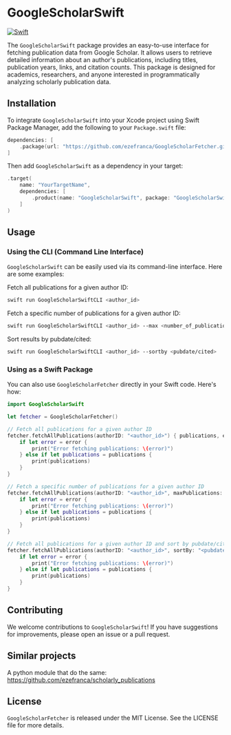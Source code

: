 
# GoogleScholarSwift 

[![Swift](https://github.com/ezefranca/GoogleScholarSwift/actions/workflows/swift.yml/badge.svg)](https://github.com/ezefranca/GoogleScholarSwift/actions/workflows/swift.yml)

The `GoogleScholarSwift` package provides an easy-to-use interface for fetching publication data from Google Scholar. It allows users to retrieve detailed information about an author's publications, including titles, publication years, links, and citation counts. This package is designed for academics, researchers, and anyone interested in programmatically analyzing scholarly publication data.

## Installation

To integrate `GoogleScholarSwift` into your Xcode project using Swift Package Manager, add the following to your `Package.swift` file:

```swift
dependencies: [
    .package(url: "https://github.com/ezefranca/GoogleScholarFetcher.git", from: "1.0.0")
]
```

Then add `GoogleScholarSwift` as a dependency in your target:

```swift
.target(
    name: "YourTargetName",
    dependencies: [
        .product(name: "GoogleScholarSwift", package: "GoogleScholarSwift")
    ]
)
```

## Usage

### Using the CLI (Command Line Interface)

`GoogleScholarSwift` can be easily used via its command-line interface. Here are some examples:

Fetch all publications for a given author ID:
```bash
swift run GoogleScholarSwiftCLI <author_id>
```

Fetch a specific number of publications for a given author ID:
```bash
swift run GoogleScholarSwiftCLI <author_id> --max <number_of_publications>
```

Sort results by pubdate/cited:
```bash
swift run GoogleScholarSwiftCLI <author_id> --sortby <pubdate/cited>
```

### Using as a Swift Package

You can also use `GoogleScholarFetcher` directly in your Swift code. Here's how:

```swift
import GoogleScholarSwift

let fetcher = GoogleScholarFetcher()

// Fetch all publications for a given author ID
fetcher.fetchAllPublications(authorID: "<author_id>") { publications, error in
    if let error = error {
        print("Error fetching publications: \(error)")
    } else if let publications = publications {
        print(publications)
    }
}

// Fetch a specific number of publications for a given author ID
fetcher.fetchAllPublications(authorID: "<author_id>", maxPublications: <number_of_publications>) { publications, error in
    if let error = error {
        print("Error fetching publications: \(error)")
    } else if let publications = publications {
        print(publications)
    }
}

// Fetch all publications for a given author ID and sort by pubdate/cited
fetcher.fetchAllPublications(authorID: "<author_id>", sortBy: "<pubdate/cited>") { publications, error in
    if let error = error {
        print("Error fetching publications: \(error)")
    } else if let publications = publications {
        print(publications)
    }
}
```

## Contributing

We welcome contributions to `GoogleScholarSwift`! If you have suggestions for improvements, please open an issue or a pull request.

## Similar projects

A python module that do the same: https://github.com/ezefranca/scholarly_publications

## License

`GoogleScholarFetcher` is released under the MIT License. See the LICENSE file for more details.
